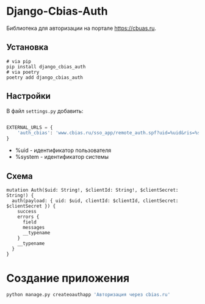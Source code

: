 # Django-Cbias-Auth
Библиотека для авторизации на портале https://cbuas.ru.

## Установка

```shell
# via pip
pip install django_cbias_auth
# via poetry
poetry add django_cbias_auth
```

## Настройки

В файл `settings.py` добавить:
```python

EXTERNAL_URLS = {
    'auth_cbias': 'www.cbias.ru/sso_app/remote_auth.spf?uid=%uid&ris=%system'
}

```
- %uid - идентификатор пользователя
- %system - идентификатор системы

## Схема

```gql
mutation Auth($uid: String!, $clientId: String!, $clientSecret: String!) {
  auth(payload: { uid: $uid, clientId: $clientId, clientSecret: $clientSecret }) {
    success
    errors {
      field
      messages
      __typename
    }
    __typename
  }
}
```

# Создание приложения

```python
python manage.py createoauthapp 'Авторизация через cbias.ru' 
```